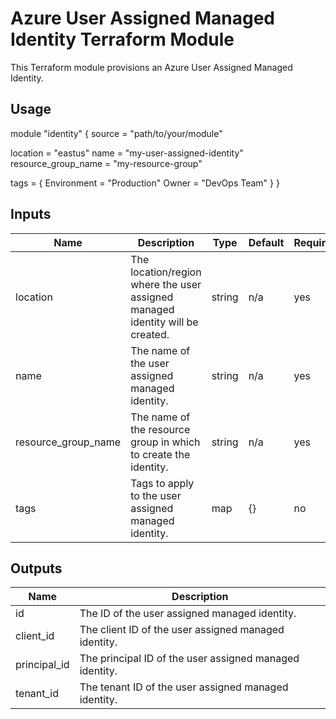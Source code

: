 # Azure User Assigned Managed Identity Terraform Module

This Terraform module provisions an Azure User Assigned Managed Identity.

## Usage

module "identity" {
  source = "path/to/your/module"

  location            = "eastus"
  name                = "my-user-assigned-identity"
  resource_group_name = "my-resource-group"

  tags = {
    Environment = "Production"
    Owner       = "DevOps Team"
  }
}

## Inputs

| Name                  | Description                                                            | Type     | Default | Required |
|-----------------------|------------------------------------------------------------------------|----------|---------|----------|
| location              | The location/region where the user assigned managed identity will be created. | string   | n/a     | yes      |
| name                  | The name of the user assigned managed identity.                         | string   | n/a     | yes      |
| resource_group_name   | The name of the resource group in which to create the identity.         | string   | n/a     | yes      |
| tags                  | Tags to apply to the user assigned managed identity.                    | map      | {}      | no       |

## Outputs

| Name         | Description                                            |
|--------------|--------------------------------------------------------|
| id           | The ID of the user assigned managed identity.           |
| client_id    | The client ID of the user assigned managed identity.    |
| principal_id | The principal ID of the user assigned managed identity.|
| tenant_id    | The tenant ID of the user assigned managed identity.    |
